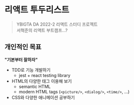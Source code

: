# 리액트 투두리스트

> YBIGTA DA 2022-2 리액트 스터디 프로젝트  
> 서혁준의 리액트 부트캠프...?

## 개인적인 목표

**"기본부터 잘하자"**

- TDD로 기능 개발하기
  - jest + react testing library
- HTML의 다양한 태그 이용해 보기
  - semantic HTML
  - modern HTML tags (`<picture/>`, `<dialog/>`, `<time/>`, ...)
- CSS와 다양한 애니메이션 공부하기
